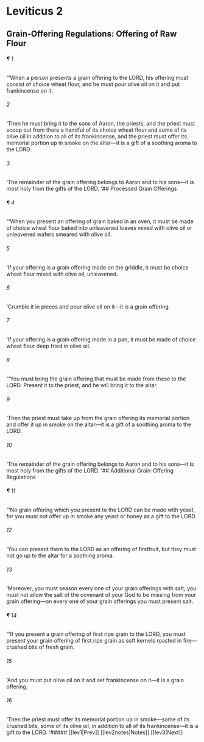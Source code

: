 # Leviticus 2
## Grain-Offering Regulations: Offering of Raw Flour
###### ¶ 1
“‘When a person presents a grain offering to the LORD, his offering must consist of choice wheat flour, and he must pour olive oil on it and put frankincense on it.
###### 2
‘Then he must bring it to the sons of Aaron, the priests, and the priest must scoop out from there a handful of its choice wheat flour and some of its olive oil in addition to all of its frankincense, and the priest must offer its memorial portion up in smoke on the altar—it is a gift of a soothing aroma to the LORD.
###### 3
‘The remainder of the grain offering belongs to Aaron and to his sons—it is most holy from the gifts of the LORD.
‘## Processed Grain Offerings
###### ¶ 4
“‘When you present an offering of grain baked in an oven, it must be made of choice wheat flour baked into unleavened loaves mixed with olive oil or unleavened wafers smeared with olive oil.
###### 5
‘If your offering is a grain offering made on the griddle, it must be choice wheat flour mixed with olive oil, unleavened.
###### 6
‘Crumble it in pieces and pour olive oil on it—it is a grain offering.
###### 7
‘If your offering is a grain offering made in a pan, it must be made of choice wheat flour deep fried in olive oil.
###### 8
“‘You must bring the grain offering that must be made from these to the LORD. Present it to the priest, and he will bring it to the altar.
###### 9
‘Then the priest must take up from the grain offering its memorial portion and offer it up in smoke on the altar—it is a gift of a soothing aroma to the LORD.
###### 10
‘The remainder of the grain offering belongs to Aaron and to his sons—it is most holy from the gifts of the LORD.
‘## Additional Grain-Offering Regulations
###### ¶ 11
“‘No grain offering which you present to the LORD can be made with yeast, for you must not offer up in smoke any yeast or honey as a gift to the LORD.
###### 12
‘You can present them to the LORD as an offering of firstfruit, but they must not go up to the altar for a soothing aroma.
###### 13
‘Moreover, you must season every one of your grain offerings with salt; you must not allow the salt of the covenant of your God to be missing from your grain offering—on every one of your grain offerings you must present salt.
###### ¶ 14
“‘If you present a grain offering of first ripe grain to the LORD, you must present your grain offering of first ripe grain as soft kernels roasted in fire—crushed bits of fresh grain.
###### 15
‘And you must put olive oil on it and set frankincense on it—it is a grain offering.
###### 16
‘Then the priest must offer its memorial portion up in smoke—some of its crushed bits, some of its olive oil, in addition to all of its frankincense—it is a gift to the LORD.
<span class=arrow-right>  ‘##### <span class=arrow-left>  [[lev1|Prev]]<span class=navigation-separator>  [[lev2notes|Notes]]<span class=navigation-separator>  [[lev3|Next]]